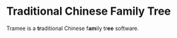 # Traditional Chinese Family Tree
Tramee is a **tr**aditional Chinese f**am**ily tr**ee** software.

